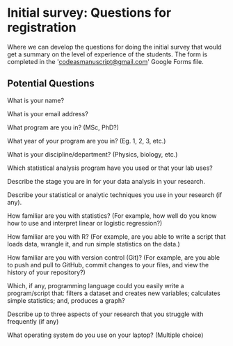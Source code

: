 # Initial survey: Questions for registration #

Where we can develop the questions for doing the initial survey that
would get a summary on the level of experience of the students.  The
form is completed in the 'codeasmanuscript@gmail.com' Google Forms
file.

## Potential Questions ##

What is your name?

What is your email address?

What program are you in? (MSc, PhD?)

What year of your program are you in? (Eg. 1, 2, 3, etc.)

What is your discipline/department? (Physics, biology, etc.)

Which statistical analysis program have you used or that your lab uses?

Describe the stage you are in for your data analysis in your research.

Describe your statistical or analytic techniques you use in your
research (if any).

How familiar are you with statistics? (For example, how well do you
know how to use and interpret linear or logistic regression?)

How familiar are you with R?  (For example, are you able to write a
script that loads data, wrangle it, and run simple statistics on the
data.)

How familiar are you with version control (Git)?  (For example, are
you able to push and pull to GitHub, commit changes to your files, and
view the history of your repository?)

Which, if any, programming language could you easily write a
program/script that: filters a dataset and creates new variables;
calculates simple statistics; and, produces a graph?

Describe up to three aspects of your research that you struggle with
frequently (if any)

What operating system do you use on your laptop? (Multiple choice)

